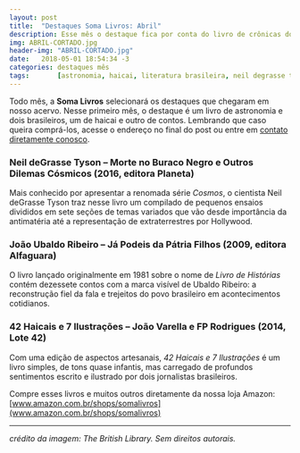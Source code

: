 ```yaml
---
layout: post
title:  "Destaques Soma Livros: Abril"
description: Esse mês o destaque fica por conta do livro de crônicas do cientista Neil deGrasse Tyson.
img: ABRIL-CORTADO.jpg
header-img: "ABRIL-CORTADO.jpg"
date:   2018-05-01 18:54:34 -3
categories: destaques mês
tags:       [astronomia, haicai, literatura brasileira, neil degrasse tyson, joão ubaldo ribeiro, editora alfaguara, editora planeta, lote 42]
---
```





Todo mês, a **Soma Livros** selecionará os destaques que chegaram em nosso acervo. Nesse primeiro mês, o destaque é um livro de astronomia e dois brasileiros, um de haicai e outro de contos.
Lembrando que caso queira comprá-los, acesse o endereço no final do post ou entre em [contato diretamente conosco](mailto:somalivros@gmail.com).


### Neil deGrasse Tyson – Morte no Buraco Negro e Outros Dilemas Cósmicos (2016, editora Planeta)

Mais conhecido por apresentar a renomada série *Cosmos*, o cientista Neil deGrasse Tyson traz nesse livro um compilado de pequenos ensaios divididos em sete seções de temas variados que vão desde importância da antimatéria até a representação de extraterrestres por Hollywood. 

### João Ubaldo Ribeiro – Já Podeis da Pátria Filhos (2009, editora Alfaguara)

O livro lançado originalmente em 1981 sobre o nome de *Livro de Histórias* contém dezessete contos com a marca visível de Ubaldo Ribeiro: a reconstrução fiel da fala e trejeitos do povo brasileiro em acontecimentos cotidianos.

### 42 Haicais e 7 Ilustrações – João Varella e FP Rodrigues (2014, Lote 42)

Com uma edição de aspectos artesanais, *42 Haicais e 7 Ilustrações* é um livro simples, de tons quase infantis, mas carregado de profundos sentimentos escrito e ilustrado por dois jornalistas brasileiros. 


Compre esses livros e muitos outros diretamente da nossa loja Amazon: [www.amazon.com.br/shops/somalivros](www.amazon.com.br/shops/somalivros)

---
*crédito da imagem: The British Library. Sem direitos autorais.*

